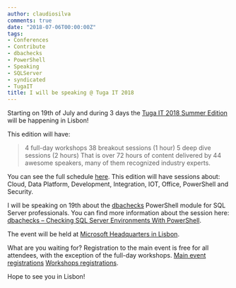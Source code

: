 ```yaml
---
author: claudiosilva
comments: true
date: "2018-07-06T00:00:00Z"
tags:
- Conferences
- Contribute
- dbachecks
- PowerShell
- Speaking
- SQLServer
- syndicated
- TugaIT
title: I will be speaking @ Tuga IT 2018
---
```

Starting on 19th of July and during 3 days the <a href="http://tugait.pt/">Tuga IT 2018 Summer Edition</a> will be happening in Lisbon!

This edition will have:

<blockquote>4 full-day workshops
38 breakout sessions (1 hour)
5 deep dive sessions (2 hours)
That is over 72 hours of content delivered by 44 awesome speakers, many of them recognized industry experts.</blockquote>

You can see the full schedule <a href="http://tugait.pt/schedule/">here</a>. This edition will have sessions about: Cloud, Data Platform, Development, Integration, IOT, Office, PowerShell and Security.

I will be speaking on 19th about the <a href="https://dbachecks.io/">dbachecks</a> PowerShell module for SQL Server professionals. You can find more information about the session here: <a href="http://tugait.pt/sessions/dbachecks-checking-sql-server-environments-with-powershell/">dbachecks – Checking SQL Server Environments With PowerShell</a>.

The event will be held at <a href="https://www.google.pt/maps/place/Microsoft/@38.7610023,-9.0968195,709m/data=!3m1!1e3!4m5!3m4!1s0xd1eceb77fcfe731:0xaeca108863f83a19!8m2!3d38.7610023!4d-9.0946308">Microsoft Headquarters in Lisbon</a>.

What are you waiting for? Registration to the main event is free for all attendees, with the exception of the full-day workshops.
<a href="http://tugait2018.eventbrite.pt/">Main event registrations</a>
<a href="http://tugait.pt/workshops/">Workshops registrations</a>.

Hope to see you in Lisbon!
